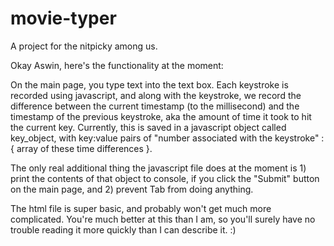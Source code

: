 # movie-typer
A project for the nitpicky among us.

Okay Aswin, here's the functionality at the moment:

On the main page, you type text into the text box. Each keystroke is recorded using javascript, and along with the keystroke, we record the difference between the current timestamp (to the millisecond) and the timestamp of the previous keystroke, aka the amount of time it took to hit the current key. Currently, this is saved in a javascript object called key_object, with key:value pairs of "number associated with the keystroke" : { array of these time differences }. 

The only real additional thing the javascript file does at the moment is 1) print the contents of that object to console, if you click the "Submit" button on the main page, and 2) prevent Tab from doing anything. 

The html file is super basic, and probably won't get much more complicated. You're much better at this than I am, so you'll surely have no trouble reading it more quickly than I can describe it. :)

